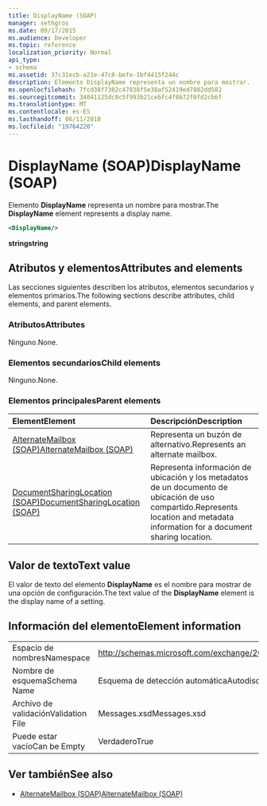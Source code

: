 ```yaml
---
title: DisplayName (SOAP)
manager: sethgros
ms.date: 09/17/2015
ms.audience: Developer
ms.topic: reference
localization_priority: Normal
api_type:
- schema
ms.assetid: 37c31ecb-a21e-47c8-befe-1bf4415f244c
description: Elemento DisplayName representa un nombre para mostrar.
ms.openlocfilehash: 7fcd38f7382c47838f5e38af52419ed7882dd582
ms.sourcegitcommit: 34041125dc8c5f993b21cebfc4f8b72f0fd2cb6f
ms.translationtype: MT
ms.contentlocale: es-ES
ms.lasthandoff: 06/11/2018
ms.locfileid: "19764220"
---
```

# <a name="displayname-soap"></a><span data-ttu-id="376cc-103">DisplayName (SOAP)</span><span class="sxs-lookup"><span data-stu-id="376cc-103">DisplayName (SOAP)</span></span>

<span data-ttu-id="376cc-104">Elemento **DisplayName** representa un nombre para mostrar.</span><span class="sxs-lookup"><span data-stu-id="376cc-104">The **DisplayName** element represents a display name.</span></span> 
  
```XML
<DisplayName/>
```

 <span data-ttu-id="376cc-105">**string**</span><span class="sxs-lookup"><span data-stu-id="376cc-105">**string**</span></span>
## <a name="attributes-and-elements"></a><span data-ttu-id="376cc-106">Atributos y elementos</span><span class="sxs-lookup"><span data-stu-id="376cc-106">Attributes and elements</span></span>

<span data-ttu-id="376cc-107">Las secciones siguientes describen los atributos, elementos secundarios y elementos primarios.</span><span class="sxs-lookup"><span data-stu-id="376cc-107">The following sections describe attributes, child elements, and parent elements.</span></span>
  
### <a name="attributes"></a><span data-ttu-id="376cc-108">Atributos</span><span class="sxs-lookup"><span data-stu-id="376cc-108">Attributes</span></span>

<span data-ttu-id="376cc-109">Ninguno.</span><span class="sxs-lookup"><span data-stu-id="376cc-109">None.</span></span>
  
### <a name="child-elements"></a><span data-ttu-id="376cc-110">Elementos secundarios</span><span class="sxs-lookup"><span data-stu-id="376cc-110">Child elements</span></span>

<span data-ttu-id="376cc-111">Ninguno.</span><span class="sxs-lookup"><span data-stu-id="376cc-111">None.</span></span>
  
### <a name="parent-elements"></a><span data-ttu-id="376cc-112">Elementos principales</span><span class="sxs-lookup"><span data-stu-id="376cc-112">Parent elements</span></span>

|<span data-ttu-id="376cc-113">**Element**</span><span class="sxs-lookup"><span data-stu-id="376cc-113">**Element**</span></span>|<span data-ttu-id="376cc-114">**Descripción**</span><span class="sxs-lookup"><span data-stu-id="376cc-114">**Description**</span></span>|
|:-----|:-----|
|[<span data-ttu-id="376cc-115">AlternateMailbox (SOAP)</span><span class="sxs-lookup"><span data-stu-id="376cc-115">AlternateMailbox (SOAP)</span></span>](alternatemailbox-soap.md) <br/> |<span data-ttu-id="376cc-116">Representa un buzón de alternativo.</span><span class="sxs-lookup"><span data-stu-id="376cc-116">Represents an alternate mailbox.</span></span>  <br/> |
|[<span data-ttu-id="376cc-117">DocumentSharingLocation (SOAP)</span><span class="sxs-lookup"><span data-stu-id="376cc-117">DocumentSharingLocation (SOAP)</span></span>](documentsharinglocation-soap.md) <br/> |<span data-ttu-id="376cc-118">Representa información de ubicación y los metadatos de un documento de ubicación de uso compartido.</span><span class="sxs-lookup"><span data-stu-id="376cc-118">Represents location and metadata information for a document sharing location.</span></span>  <br/> |
   
## <a name="text-value"></a><span data-ttu-id="376cc-119">Valor de texto</span><span class="sxs-lookup"><span data-stu-id="376cc-119">Text value</span></span>

<span data-ttu-id="376cc-120">El valor de texto del elemento **DisplayName** es el nombre para mostrar de una opción de configuración.</span><span class="sxs-lookup"><span data-stu-id="376cc-120">The text value of the **DisplayName** element is the display name of a setting.</span></span> 
  
## <a name="element-information"></a><span data-ttu-id="376cc-121">Información del elemento</span><span class="sxs-lookup"><span data-stu-id="376cc-121">Element information</span></span>

|||
|:-----|:-----|
|<span data-ttu-id="376cc-122">Espacio de nombres</span><span class="sxs-lookup"><span data-stu-id="376cc-122">Namespace</span></span>  <br/> |http://schemas.microsoft.com/exchange/2010/Autodiscover  <br/> |
|<span data-ttu-id="376cc-123">Nombre de esquema</span><span class="sxs-lookup"><span data-stu-id="376cc-123">Schema Name</span></span>  <br/> |<span data-ttu-id="376cc-124">Esquema de detección automática</span><span class="sxs-lookup"><span data-stu-id="376cc-124">Autodiscover schema</span></span>  <br/> |
|<span data-ttu-id="376cc-125">Archivo de validación</span><span class="sxs-lookup"><span data-stu-id="376cc-125">Validation File</span></span>  <br/> |<span data-ttu-id="376cc-126">Messages.xsd</span><span class="sxs-lookup"><span data-stu-id="376cc-126">Messages.xsd</span></span>  <br/> |
|<span data-ttu-id="376cc-127">Puede estar vacío</span><span class="sxs-lookup"><span data-stu-id="376cc-127">Can be Empty</span></span>  <br/> |<span data-ttu-id="376cc-128">Verdadero</span><span class="sxs-lookup"><span data-stu-id="376cc-128">True</span></span>  <br/> |
   
## <a name="see-also"></a><span data-ttu-id="376cc-129">Ver también</span><span class="sxs-lookup"><span data-stu-id="376cc-129">See also</span></span>

- [<span data-ttu-id="376cc-130">AlternateMailbox (SOAP)</span><span class="sxs-lookup"><span data-stu-id="376cc-130">AlternateMailbox (SOAP)</span></span>](alternatemailbox-soap.md)

